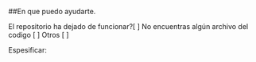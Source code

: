 ##En que puedo ayudarte.

El repositorio ha dejado de funcionar?[ ]
No encuentras algún archivo del codigo [ ]
Otros [ ]

Espesificar:
